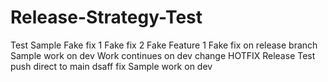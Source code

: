 # Release-Strategy-Test

Test
Sample
Fake fix 1
Fake fix 2
Fake Feature 1
Fake fix on release branch
Sample work on dev
Work continues on dev
change
HOTFIX
Release
Test push direct to main
dsaff
fix
Sample
work on dev
